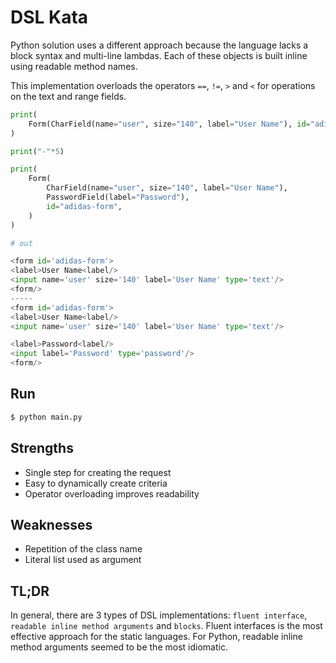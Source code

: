 # DSL Kata

Python solution uses a different approach because the language lacks a block syntax and multi-line lambdas.
Each of these objects is built inline using readable method names.

This implementation overloads the operators `==`, `!=`, `>` and `<` for operations on the text and range fields.

```python
print(
    Form(CharField(name="user", size="140", label="User Name"), id="adidas-form")
)

print("-"*5)

print(
    Form(
        CharField(name="user", size="140", label="User Name"),
        PasswordField(label="Password"),
        id="adidas-form",
    )
)

# out

<form id='adidas-form'>
<label>User Name<label/>
<input name='user' size='140' label='User Name' type='text'/>
<form/>
-----
<form id='adidas-form'>
<label>User Name<label/>
<input name='user' size='140' label='User Name' type='text'/>

<label>Password<label/>
<input label='Password' type='password'/>
<form/>
```

## Run

```bash
$ python main.py
```

## Strengths

- Single step for creating the request
- Easy to dynamically create criteria
- Operator overloading improves readability

## Weaknesses

- Repetition of the class name
- Literal list used as argument

## TL;DR

In general, there are 3 types of DSL implementations: `fluent interface`, `readable inline method arguments` and `blocks`.
Fluent interfaces is the most effective approach for the static languages.
For Python, readable inline method arguments seemed to be the most idiomatic.
